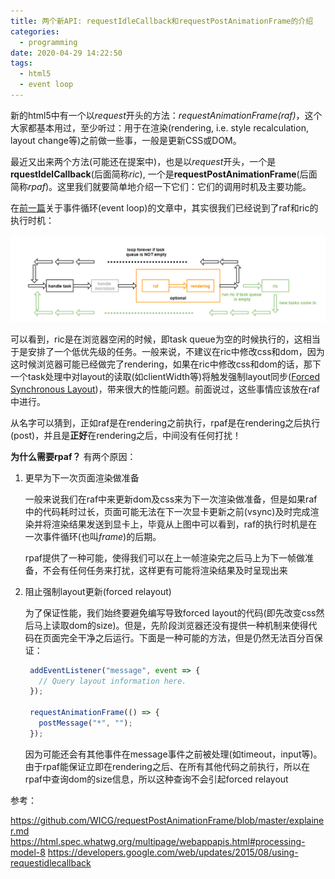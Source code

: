 ```yaml
---
title: 两个新API: requestIdleCallback和requestPostAnimationFrame的介绍
categories:
  - programming
date: 2020-04-29 14:22:50
tags:
  - html5
  - event loop
---
```


新的html5中有一个以*request*开头的方法：*requestAnimationFrame(raf)*，这个大家都基本用过，至少听过：用于在渲染(rendering, i.e. style recalculation, layout change等)之前做一些事，一般是更新CSS或DOM。

最近又出来两个方法(可能还在提案中)，也是以*request*开头，一个是**rquestIdelCallback**(后面简称*ric*), 一个是**requestPostAnimationFrame**(后面简称*rpaf*)。这里我们就要简单地介绍一下它们：它们的调用时机及主要功能。

在[前一篇](https://tomwang1013.github.io/event-and-drawing/)关于事件循环(event loop)的文章中，其实很我们已经说到了raf和ric的执行时机：

![event loop2](../images/event-loop2.png)

可以看到，ric是在浏览器空闲的时候，即task queue为空的时候执行的，这相当于是安排了一个低优先级的任务。一般来说，不建议在ric中修改css和dom，因为这时候浏览器可能已经做完了rendering，如果在ric中修改css和dom的话，那下一个task处理中对layout的读取(如clientWidth等)将触发强制layout同步([Forced Synchronous Layout](https://developers.google.com/web/fundamentals/performance/rendering/avoid-large-complex-layouts-and-layout-thrashing#avoid-forced-synchronous-layouts))，带来很大的性能问题。前面说过，这些事情应该放在raf中进行。

从名字可以猜到，正如raf是在rendering之前执行，rpaf是在rendering之后执行(post)，并且是**正好**在rendering之后，中间没有任何打扰！

**为什么需要rpaf？** 有两个原因：

1. 更早为下一次页面渲染做准备

   一般来说我们在raf中来更新dom及css来为下一次渲染做准备，但是如果raf中的代码耗时过长，页面可能无法在下一次显卡更新之前(vsync)及时完成渲染并将渲染结果发送到显卡上，毕竟从上图中可以看到，raf的执行时机是在一次事件循环(也叫*frame*)的后期。

   rpaf提供了一种可能，使得我们可以在上一帧渲染完之后马上为下一帧做准备，不会有任何任务来打扰，这样更有可能将渲染结果及时呈现出来

2. 阻止强制layout更新(forced relayout)

   为了保证性能，我们始终要避免编写导致forced layout的代码(即先改变css然后马上读取dom的size)。但是，先阶段浏览器还没有提供一种机制来使得代码在页面完全干净之后运行。下面是一种可能的方法，但是仍然无法百分百保证：

   ```javascript
    addEventListener("message", event => {
      // Query layout information here.
    });

    requestAnimationFrame(() => {
      postMessage("*", "");
    });
   ```

   因为可能还会有其他事件在message事件之前被处理(如timeout，input等)。由于rpaf能保证立即在rendering之后、在所有其他代码之前执行，所以在rpaf中查询dom的size信息，所以这种查询不会引起forced relayout

参考：

https://github.com/WICG/requestPostAnimationFrame/blob/master/explainer.md
https://html.spec.whatwg.org/multipage/webappapis.html#processing-model-8
https://developers.google.com/web/updates/2015/08/using-requestidlecallback
